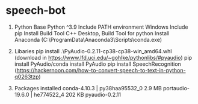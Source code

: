# speech-bot


1. Python Base
    Python ^3.9
    Include PATH environment Windows
    Include pip
    Install Build Tool C++ Desktop, Build Tool for python
    Install Anaconda (C:\ProgramData\Anaconda3\Scripts\conda.exe)
   
3. Libaries
    pip install .\PyAudio-0.2.11-cp38-cp38-win_amd64.whl (download in https://www.lfd.uci.edu/~gohlke/pythonlibs/#pyaudio)
    pip install PyAudio/conda install PyAudio
    pip install SpeechRecognition (https://hackernoon.com/how-to-convert-speech-to-text-in-python-q0263tzp)
   
3. Packages installed
    conda-4.10.3               |   py38haa95532_0         2.9 MB
    portaudio-19.6.0           |       he774522_4         202 KB
    pyaudio-0.2.11
    
